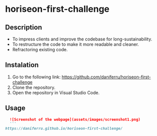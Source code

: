 # horiseon-first-challenge

## Description

- To impress clients and improve the codebase for long-sustainability.
- To restructure the code to make it more readable and cleaner.
- Refractoring existing code.
  
## Instalation

1. Go to the following link: https://github.com/daniferru/horiseon-first-challenge
2. Clone the repository.
3. Open the repository in Visual Studio Code.

## Usage

  ```md
    ![Screenshot of the webpage](assets/images/screenshot1.png)
    ```
 https://daniferru.github.io/horiseon-first-challenge/